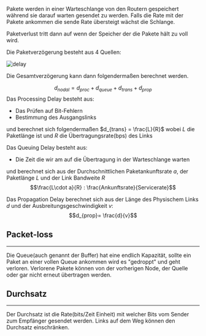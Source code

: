 Pakete werden in einer Warteschlange von den Routern gespeichert während sie darauf warten gesendet zu werden. Falls die Rate mit der Pakete ankommen die sende Rate übersteigt wächst die Schlange.

Paketverlust tritt dann auf wenn der Speicher der die Pakete hält zu voll wird.

Die Paketverzögerung besteht aus $4$ Quellen:

![delay](delay.png)

Die Gesamtverzögerung kann dann folgendermaßen berechnet werden.

$$d_{nodal} = d_{proc} + d_{queue} + d_{trans} + d_{prop}$$
Das Processing Delay besteht aus:
- Das Prüfen auf Bit-Fehlern
- Bestimmung des Ausgangslinks

und berechnet sich folgendermaßen
$d_{trans} = \frac{L}{R}$
wobei $L$ die Paketlänge ist und $R$ die Übertragungsrate(bps) des Links

Das Queuing Delay besteht aus:
- Die Zeit die wir am auf die Übertragung in der Warteschlange warten

und berechnet sich aus der Durchschnittlichen Paketankunftsrate $a$, der Paketlänge $L$ und der Link Bandweite $R$
$$\frac{L\cdot a}{R} : \frac{Ankunftsrate}{Servicerate}$$

Das Propagation Delay berechnet sich aus der Länge des Physischem Links $d$ und der Ausbreitungsgeschwindigkeit $v$:
$$d_{prop}= \frac{d}{v}$$


## Packet-loss
---
Die Queue(auch genannt der Buffer) hat eine endlich Kapazität, sollte ein Paket an einer vollen Queue ankommen wird es "gedroppt" und geht verloren. Verlorene Pakete können von der vorherigen Node, der Quelle oder gar nicht erneut übertragen werden.

## Durchsatz
---
Der Durchsatz ist die Rate(bits/Zeit Einheit) mit welcher Bits vom Sender zum Empfänger gesendet werden. Links auf dem Weg können den Durchsatz einschränken.